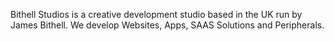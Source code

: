 Bithell Studios is a creative development studio based in the UK run by James Bithell. We develop Websites, Apps, SAAS Solutions and Peripherals.
